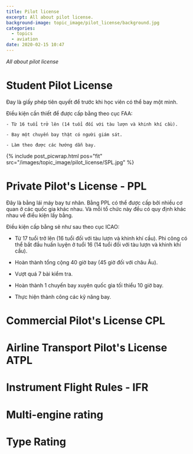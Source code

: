 ```yaml
---
title: Pilot license
excerpt: All about pilot license.
background-image: topic_image/pilot_license/background.jpg
categories:
  - topics
  - aviation
date: 2020-02-15 10:47
---
```


*All about pilot license*

# Student Pilot License

Đay là giấy phép tiên quyết để trước khi học viên có thể bay một mình.

Điều kiện cần thiết để được cấp bằng theo cục FAA:

	- Từ 16 tuổi trở lên (14 tuổi đối với tàu lượn và khinh khí cầu).

	- Bay một chuyến bay thật có người giám sát.

	- Làm theo được các hướng dẫn bay.

{% include post_picwrap.html pos="fit" src="/images/topic_image/pilot_license/SPL.jpg" %}

# Private Pilot's License - PPL

Đây là bằng lái máy bay tư nhân. Bằng PPL có thể được cấp bởi nhiều cơ quan ở các quốc gia khác nhau. Và mỗi tổ chức này đều có quy định khác nhau về điều kiện lấy bằng. 

Điều kiện cấp bằng sẽ như sau theo cục ICAO:

- Từ 17 tuổi trở lên (16 tuổi đối với tàu lượn và khinh khí cầu). Phi công có thể bắt đầu huấn luyện ở tuổi 16 (14 tuổi đối với tàu lượn và khinh khí cầu).

- Hoàn thành tổng cộng 40 giờ bay (45 giờ đối với châu Âu).

- Vượt quá 7 bài kiểm tra. 

- Hoàn thành 1 chuyến bay xuyên quốc gia tối thiểu 10 giờ bay.

- Thực hiện thành công các kỹ năng bay.

# Commercial Pilot's License CPL

# Airline Transport Pilot's License ATPL

# Instrument Flight Rules - IFR

# Multi-engine rating

# Type Rating
